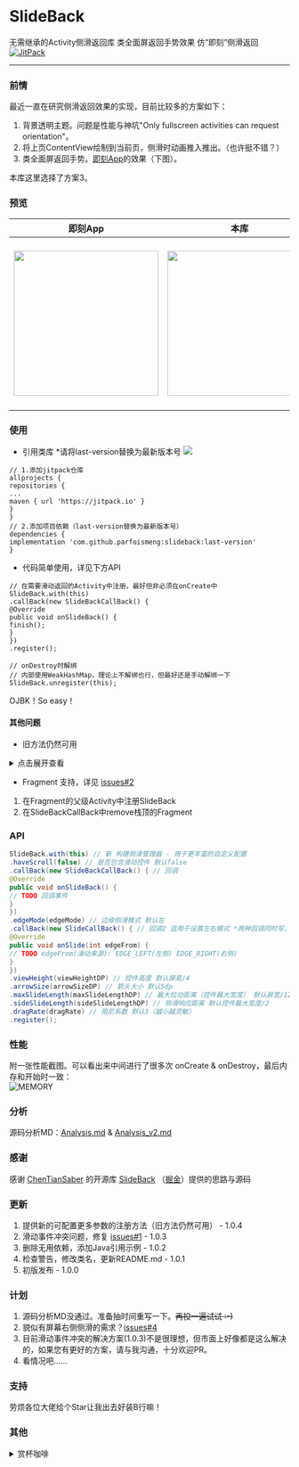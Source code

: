 # SlideBack

无需继承的Activity侧滑返回库 类全面屏返回手势效果 仿“即刻”侧滑返回  [![JitPack](https://jitpack.io/v/ParfoisMeng/SlideBack.svg)](https://jitpack.io/#ParfoisMeng/SlideBack)

- - - - - 

### 前情

最近一直在研究侧滑返回效果的实现，目前比较多的方案如下：

1. 背景透明主题。问题是性能与神坑"Only fullscreen activities can request orientation"。
2. 将上页ContentView绘制到当前页，侧滑时动画推入推出。（也许挺不错？）
3. 类全面屏返回手势。[即刻App](https://www.ruguoapp.com/)的效果（下图）。

本库这里选择了方案3。

### 预览

| 即刻App | 本库 | Demo下载 |
| :---: | :---: | :---: |
| <img src="https://github.com/ParfoisMeng/SlideBack/raw/master/screenshot/jike.gif" width="260px"/> | <img src="https://github.com/ParfoisMeng/SlideBack/raw/master/screenshot/mine.gif" width="260px"/> | <img src="https://github.com/ParfoisMeng/SlideBack/raw/master/demo/demo_qr.gif" width="260px"/><br><br>[Demo下载](https://raw.githubusercontent.com/ParfoisMeng/SlideBack/master/demo/demo.apk) |

### 使用

- 引用类库 *请将last-version替换为最新版本号 [![](https://jitpack.io/v/ParfoisMeng/SlideBack.svg)](https://jitpack.io/#ParfoisMeng/SlideBack)

```
// 1.添加jitpack仓库
allprojects {
repositories {
...
maven { url 'https://jitpack.io' }
}
}
// 2.添加项目依赖（last-version替换为最新版本号）
dependencies {
implementation 'com.github.parfoismeng:slideback:last-version'
}
```

- 代码简单使用，详见下方API

```
// 在需要滑动返回的Activity中注册，最好但非必须在onCreate中
SlideBack.with(this)
.callBack(new SlideBackCallBack() {
@Override
public void onSlideBack() {
finish();
}
})
.register();

// onDestroy时解绑
// 内部使用WeakHashMap，理论上不解绑也行，但最好还是手动解绑一下
SlideBack.unregister(this);
```

OJBK！So easy！

#### 其他问题

- 旧方法仍然可用

<details>
<summary>点击展开查看</summary>

```java
// Kotlin
class SecondActivity : AppCompatActivity() {
override fun onCreate(savedInstanceState: Bundle?) {
super.onCreate(savedInstanceState)
// 在需要滑动返回的Activity中注册
SlideBack.register(this) {
Toast.makeText(this, "SlideBack", Toast.LENGTH_SHORT).show()
}
}

override fun onDestroy() {
super.onDestroy()
// onDestroy时记得解绑
// 内部使用WeakHashMap，理论上不解绑也行，但最好还是手动解绑一下
SlideBack.unregister(this)
}
}

// Java
public class SecondActivity extends AppCompatActivity {
@Override
protected void onCreate(@Nullable Bundle savedInstanceState) {
super.onCreate(savedInstanceState);
// 在需要滑动返回的Activity中注册
SlideBack.register(this, new SlideBackCallBack() {
@Override
public void onSlideBack() {
Toast.makeText(SecondActivity.this, "SlideBack", Toast.LENGTH_SHORT).show();
}
});
}

@Override
protected void onDestroy() {
super.onDestroy();
// onDestroy时记得解绑
// 内部使用WeakHashMap，理论上不解绑也行，但最好还是手动解绑一下
SlideBack.unregister(this);
}
}

// 如果需要在有可滑动View(RecycleView/ScrollView等)的Activity中使用，请使用此注册方法。
// haveScroll：页面是否有滑动
SlideBack.register(Activity activity, boolean haveScroll, SlideBackCallBack callBack)
```

</details>

- Fragment 支持，详见 [issues#2](https://github.com/ParfoisMeng/SlideBack/issues/2)

1. 在Fragment的父级Activity中注册SlideBack
2. 在SlideBackCallBack中remove栈顶的Fragment

### API

```java
SlideBack.with(this) // 新 构建侧滑管理器 - 用于更丰富的自定义配置
.haveScroll(false) // 是否包含滑动控件 默认false
.callBack(new SlideBackCallBack() { // 回调
@Override
public void onSlideBack() {
// TODO 回调事件
}
})
.edgeMode(edgeMode) // 边缘侧滑模式 默认左
.callBack(new SlideCallBack() { // 回调2 适用于设置左右模式 *两种回调同时写，后者会覆盖前者
@Override
public void onSlide(int edgeFrom) {
// TODO edgeFrom(滑动来源): EDGE_LEFT(左侧) EDGE_RIGHT(右侧)
}
})
.viewHeight(viewHeightDP) // 控件高度 默认屏高/4
.arrowSize(arrowSizeDP) // 箭头大小 默认5dp
.maxSlideLength(maxSlideLengthDP) // 最大拉动距离（控件最大宽度） 默认屏宽/12
.sideSlideLength(sideSlideLengthDP) // 侧滑响应距离 默认控件最大宽度/2
.dragRate(dragRate) // 阻尼系数 默认3（越小越灵敏）
.register();
```

### 性能

附一张性能截图。可以看出来中间进行了很多次 onCreate & onDestroy，最后内存和开始时一致：  
![
MEMORY](https://github.com/ParfoisMeng/SlideBack/raw/master/screenshot/memory.png)

### 分析

源码分析MD：[Analysis.md](https://github.com/ParfoisMeng/SlideBack/blob/master/Analysis.md) & [Analysis_v2.md](https://github.com/ParfoisMeng/SlideBack/blob/master/Analysis_v2.md)

### 感谢

感谢 [ChenTianSaber](https://github.com/ChenTianSaber)  的开源库 [SlideBack](https://github.com/ChenTianSaber/SlideBack) （[掘金](https://juejin.im/post/5b7a837cf265da432f653617)）提供的思路与源码

### 更新

1. 提供新的可配置更多参数的注册方法（旧方法仍然可用） - 1.0.4
2. 滑动事件冲突问题，修复 [issues#1](https://github.com/ParfoisMeng/SlideBack/issues/1) - 1.0.3
3. 删除无用依赖，添加Java引用示例 - 1.0.2
4. 检查警告，修改类名，更新README.md - 1.0.1
5. 初版发布 - 1.0.0

### 计划

1. 源码分析MD没通过。准备抽时间重写一下。<del>再投一遍试试 :-)</del>
2. 貌似有屏幕右侧侧滑的需求？[issues#4](https://github.com/ParfoisMeng/SlideBack/issues/4)
3. 目前滑动事件冲突的解决方案(1.0.3)不是很理想，但市面上好像都是这么解决的，如果您有更好的方案，请与我沟通，十分欢迎PR。
4. 看情况吧......

### 支持

劳烦各位大佬给个Star让我出去好装B行嘛！

### 其他

<!--
- 加我好友（请注明来意）

| QQ | WeChat | Email |
| :---: | :---: | :---: |
| 757479544<br><br><img src="https://github.com/ParfoisMeng/SlideBack/raw/master/screenshot/qq_qr.jpg" width="260px"/> | youshi520000<br><br><img src="https://github.com/ParfoisMeng/SlideBack/raw/master/screenshot/wx_qr.png" width="260px"/> | youshi520000@163.com<br><br>yi520000@vip.qq.com<br><br>youshi.meng@gmail.com<br><br>parfois.meng@icloud.com<br><br>parfois.meng@outlook.com |
-->

<details>
<summary> 赏杯咖啡 </summary>

<br>

| Alipay | WeChat Pay |
| --- | --- |
| <img src="https://github.com/ParfoisMeng/SlideBack/raw/master/screenshot/alipay.jpg" width="260px"/> | <img src="https://github.com/ParfoisMeng/SlideBack/raw/master/screenshot/wechat.png" width="260px"/> |

</details>
